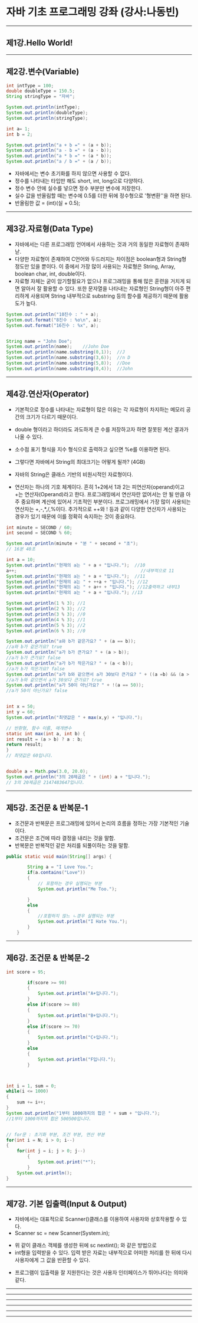 # 자바 기초 프로그래밍 강좌 (강사:나동빈)
---------------------------------------------------------
## 제1강.Hello World!


---------------------------------------------------------
## 제2강.변수(Variable)
```java
int intType = 100;
double doubleType = 150.5;
String stringType = "자바";

System.out.println(intType);
System.out.println(doubleType);
System.out.println(stringType);
```

```java
int a= 1;
int b = 2;

System.out.println("a + b =" + (a + b));
System.out.println("a - b =" + (a - b));
System.out.println("a * b =" + (a * b));
System.out.println("a / b =" + (a / b));
```
+ 자바에서는 변수 초기화를 하지 않으면 사용할 수 없다.
+ 정수를 나타내는 타입만 해도 short, int, long으로 다양하다.
+ 정수 변수 안에 실수를 넣으면 정수 부분만 변수에 저장한다.
+ 실수 값을 반올림할 때는 변수에 0.5를 더한 뒤에 정수형으로 '형변환''을 하면 된다.
+ 반올림한 값 = (int)(실 + 0.5);
---------------------------------------------------------
## 제3강.자료형(Data Type)
+ 자바에서는 다른 프로그래밍 언어에서 사용하는 것과 거의 동일한 자료형이 존재하낟.
+ 다양한 자료형이 존재하여 C언어와 두드러지는 차이점은 boolean형과 String형 정도만 있을 뿐이다. 이 중에서 가장 많이 사용되는 자료형은 String, Array, boolean char, int, double이다.
+ 자료형 자체는 굳이 암기할필요가 없으나 프로그래밍을 통해 많은 훈련을 거치게 되면 알아서 잘 활용할 수 있다. 또한 문자열을 나타내는 자료형인 String형이 아주 편리하게 사용되며 String 내부적으로 substring 등의 함수를 제공하기 때문에 활용도가 높다.

```java
System.out.println("10진수 : " + a);
System.out.format("8진수 : %o\n", a);
System.out.format("16진수 : %x", a);


String name = "John Doe";
System.out.println(name);    //John Doe
System.out.println(name.substring(0,1));  //J
System.out.println(name.substring(3,6));  //n D
System.out.println(name.substring(5,8));  //Doe
System.out.println(name.substring(0,4));  //John
```
---------------------------------------------------------
## 제4강.연산자(Operator)
+ 기본적으로 정수를 나타내는 자료형이 많은 이유는 각 자료형이 차지하는 메모리 공간의 크기가 다르기 때문이다.
+ double 형이라고 하더라도 과도하게 큰 수를 저장하고자 하면 잘못된 계산 결과가 나올 수 있다.
+ 소수점 표기 형식을 지수 형식으로 출력하고 싶으면 %e를 이용하면 된다.
+ 그렇다면 자바에서 String의 최대크기는 어떻게 될까? (4GB)
+ 자바의 String은 클래스 기반의 비원시적인 자료형이다.

+ 연산자는 하나의 기호 체계이다. 흔히 1+2에서 1과 2는 피연산자(operand)이고 +는 연산자(Operand)라고 한다. 프로그래밍에서 연산자란 없어서는 안 될 만큼 아주 중요하며 계산에 있어서 기초적인 부분이다. 프로그래밍에서 가장 많이 사용되는 연산자는 +,-,*,/,%이다. 추가적으로 ++와 ! 등과 같이 다양한 연산자가 사용되는 경우가 있기 때문에 이를 정확히 숙지하는 것이 중요하다.

```java
int minute = SECOND / 60;
int second = SECOND % 60;

System.out.println(minute + "분 " + second + "초");
// 16분 40초

int a = 10;
System.out.println("현재의 a는 " + a + "입니다.");  //10
a++;                                               //내부적으로 11
System.out.println("현재의 a는 " + a + "입니다.");  //11
System.out.println("현재의 a는 " + ++a + "입니다."); //12
System.out.println("현재의 a는 " + a++ + "입니다."); //12출력하고 내부13
System.out.println("현재의 a는 " + a + "입니다."); //13

System.out.println(1 % 3); //1
System.out.println(2 % 3); //2
System.out.println(3 % 3); //0
System.out.println(4 % 3); //1
System.out.println(5 % 3); //2
System.out.println(6 % 3); //0

System.out.println("a와 b가 같은가요? " + (a == b));
//a와 b가 같은가요? true
System.out.println("a가 b가 큰가요? " + (a > b));
//a가 b가 큰가요? false
System.out.println("a가 b가 작은가요? " + (a < b));
//a가 b가 작은가요? false
System.out.println("a가 b와 같으면서 a가 30보다 큰가요? " + ((a =b) && (a > 30)));
//a가 b와 같으면서 a가 30보다 큰가요? true
System.out.println("a가 50이 아닌가요? " + !(a == 50));
//a가 50이 아닌가요? false


int x = 50;
int y = 60;
System.out.println("최댓값은 " + max(x,y) + "입니다.");

// 반환형, 함수 이름, 매개변수
static int max(int a, int b) {
int result = (a > b) ? a : b;
return result;
}
// 최댓값은 60입니다.


double a = Math.pow(3.0, 20.0);
System.out.println("3의 20제곱은 " + (int) a + "입니다.");
// 3의 20제곱은 2147483647입니다.
```
---------------------------------------------------------
## 제5강. 조건문 & 반복문-1
+ 조건문과 반복문은 프로그래밍에 있어서 논리의 흐름을 정하는 가장 기본적인 기술이다.
+ 조건문은 조건에 따라 결정을 내리는 것을 말함.
+ 반복문은 반복적인 같은 처리를 되풀이하는 것을 말함.
```java
public static void main(String[] args) {

		String a = "I Love You.";
		if(a.contains("Love"))
		{
			// 포함하는 경우 실행되는 부분
			System.out.println("Me Too.");

		}
		else
		{
			//포함하지 않느 ㄴ경우 실행되는 부분
			System.out.println("I Hate You.");
		}
	}
```
---------------------------------------------------------
## 제6강. 조건문 & 반복문-2
```java
int score = 95;

		if(score >= 90)
		{
			System.out.println("A+입니다.");
		}
		else if(score >= 80)
		{
			System.out.println("B+입니다.");
		}
		else if(score >= 70)
		{
			System.out.println("C+입니다.");
		}
		else
		{
			System.out.println("F입니다.");
		}



int i = 1, sum = 0;
while(i <= 1000)
{
	sum += i++;
}
System.out.println("1부터 1000까지의 합은 " + sum + "입니다.");
//1부터 1000까지의 합은 500500입니다.


// for문 : 초기화 부분, 조건 부분, 연산 부분
for(int i = N; i > 0; i--)
{
	for(int j = i; j > 0; j--)
		{
			System.out.print("*");
		}
	System.out.println();
}
```
---------------------------------------------------------
## 제7강. 기본 입출력(Input & Output)
+ 자바에서는 대표적으로 Scanner()클래스를 이용하여 사용자와 상호작용할 수 있다.
+  Scanner sc = new Scanner(System.in);
  - 위 같이 클래스 객체를 생성한 뒤에 sc nextint(); 와 같은 방법으로
  - int형을 입력받을 수 있다. 입력 받은 자료는 내부적으로 어떠한 처리를 한 뒤에 다시 사용자에게 그 값을 반환할 수 있다.
+ 프로그램이 입출력을 잘 지원한다는 것은 사용자 인터페이스가 뛰어나다는 의미와 같다.




---------------------------------------------------------




---------------------------------------------------------




---------------------------------------------------------





---------------------------------------------------------





---------------------------------------------------------



---------------------------------------------------------

